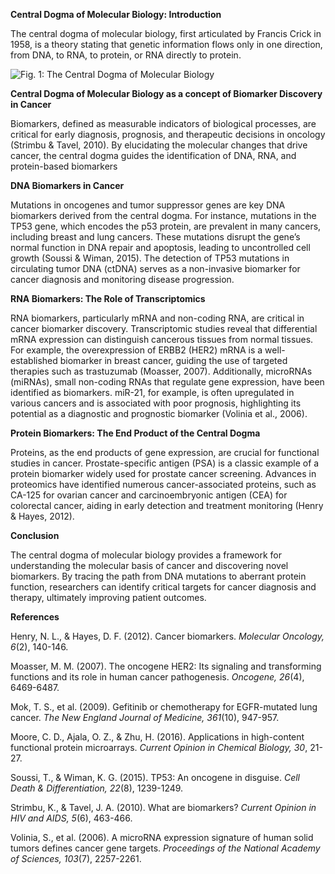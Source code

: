 **Central Dogma of Molecular Biology: Introduction**

The central dogma of molecular biology, first articulated by Francis Crick in 1958, is a theory stating that genetic information flows only in one direction, from DNA, to RNA, to protein, or RNA directly to protein.


![Fig. 1: The Central Dogma of Molecular Biology](https://www.genome.gov/sites/default/files/media/images/2022-05/Central-dogma.jpg)


**Central Dogma of Molecular Biology as a concept of Biomarker Discovery in Cancer**

Biomarkers, defined as measurable indicators of biological processes, are critical for early diagnosis, prognosis, and therapeutic decisions in oncology (Strimbu & Tavel, 2010). By elucidating the molecular changes that drive cancer, the central dogma guides the identification of DNA, RNA, and protein-based biomarkers


**DNA Biomarkers in Cancer**

Mutations in oncogenes and tumor suppressor genes are key DNA biomarkers derived from the central dogma. For instance, mutations in the TP53 gene, which encodes the p53 protein, are prevalent in many cancers, including breast and lung cancers. These mutations disrupt the gene’s normal function in DNA repair and apoptosis, leading to uncontrolled cell growth (Soussi & Wiman, 2015). The detection of TP53 mutations in circulating tumor DNA (ctDNA) serves as a non-invasive biomarker for cancer diagnosis and monitoring disease progression.

**RNA Biomarkers: The Role of Transcriptomics**

RNA biomarkers, particularly mRNA and non-coding RNA, are critical in cancer biomarker discovery. Transcriptomic studies reveal that differential mRNA expression can distinguish cancerous tissues from normal tissues. For example, the overexpression of ERBB2 (HER2) mRNA is a well-established biomarker in breast cancer, guiding the use of targeted therapies such as trastuzumab (Moasser, 2007). Additionally, microRNAs (miRNAs), small non-coding RNAs that regulate gene expression, have been identified as biomarkers. miR-21, for example, is often upregulated in various cancers and is associated with poor prognosis, highlighting its potential as a diagnostic and prognostic biomarker (Volinia et al., 2006).

**Protein Biomarkers: The End Product of the Central Dogma**

Proteins, as the end products of gene expression, are crucial for functional studies in cancer. Prostate-specific antigen (PSA) is a classic example of a protein biomarker widely used for prostate cancer screening. Advances in proteomics have identified numerous cancer-associated proteins, such as CA-125 for ovarian cancer and carcinoembryonic antigen (CEA) for colorectal cancer, aiding in early detection and treatment monitoring (Henry & Hayes, 2012).

**Conclusion**

The central dogma of molecular biology provides a framework for understanding the molecular basis of cancer and discovering novel biomarkers. By tracing the path from DNA mutations to aberrant protein function, researchers can identify critical targets for cancer diagnosis and therapy, ultimately improving patient outcomes.

**References**

Henry, N. L., & Hayes, D. F. (2012). Cancer biomarkers. _Molecular Oncology, 6_(2), 140-146.

Moasser, M. M. (2007). The oncogene HER2: Its signaling and transforming functions and its role in human cancer pathogenesis. _Oncogene, 26_(4), 6469-6487.

Mok, T. S., et al. (2009). Gefitinib or chemotherapy for EGFR-mutated lung cancer. _The New England Journal of Medicine, 361_(10), 947-957.

Moore, C. D., Ajala, O. Z., & Zhu, H. (2016). Applications in high-content functional protein microarrays. _Current Opinion in Chemical Biology, 30_, 21-27.

Soussi, T., & Wiman, K. G. (2015). TP53: An oncogene in disguise. _Cell Death & Differentiation, 22_(8), 1239-1249.

Strimbu, K., & Tavel, J. A. (2010). What are biomarkers? _Current Opinion in HIV and AIDS, 5_(6), 463-466.

Volinia, S., et al. (2006). A microRNA expression signature of human solid tumors defines cancer gene targets. _Proceedings of the National Academy of Sciences, 103_(7), 2257-2261.
